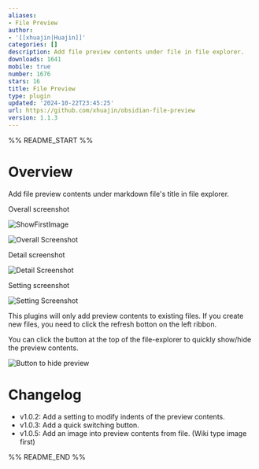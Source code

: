 ```yaml
---
aliases:
- File Preview
author:
- '[[xhuajin|Huajin]]'
categories: []
description: Add file preview contents under file in file explorer.
downloads: 1641
mobile: true
number: 1676
stars: 16
title: File Preview
type: plugin
updated: '2024-10-22T23:45:25'
url: https://github.com/xhuajin/obsidian-file-preview
version: 1.1.3
---
```


%% README_START %%

# Overview

Add file preview contents under markdown file's title in file explorer.

Overall screenshot

![ShowFirstImage](https://raw.githubusercontent.com/xhuajin/obsidian-file-preview/HEAD/images/ShowFirstImageInFile.png)

![Overall Screenshot](https://raw.githubusercontent.com/xhuajin/obsidian-file-preview/HEAD/images/FilePreviewOverall.png)

Detail screenshot

![Detail Screenshot](https://raw.githubusercontent.com/xhuajin/obsidian-file-preview/HEAD/images/FilePreviewDetail.png)

Setting screenshot

![Setting Screenshot](https://raw.githubusercontent.com/xhuajin/obsidian-file-preview/HEAD/images/FilePreviewSetting.png)

This plugins will only add preview contents to existing files. If you create new files, you need to click the refresh botton on the left ribbon.

You can click the button at the top of the file-explorer to quickly show/hide the preview contents.

![Button to hide preview](https://raw.githubusercontent.com/xhuajin/obsidian-file-preview/HEAD/images/ShowHidePreviewBtn.png)

# Changelog

- v1.0.2: Add a setting to modify indents of the preview contents. 
- v1.0.3: Add a quick switching button.
- v1.0.5: Add an image into preview contents from file. (Wiki type image first)

%% README_END %%